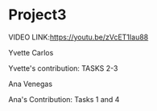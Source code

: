 # Project3
 
VIDEO LINK:https://youtu.be/zVcET1Iau88

Yvette Carlos 

Yvette's contribution: TASKS 2-3

Ana Venegas

Ana's Contribution:
Tasks 1 and 4







